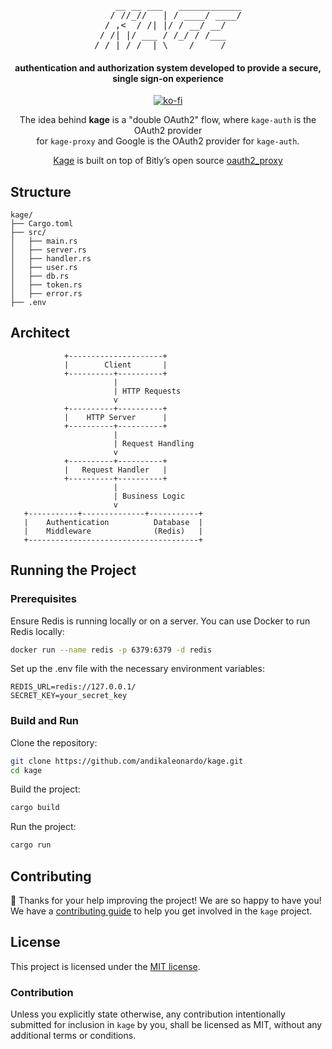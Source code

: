 <pre align="center">
    __ __ ___   ____________
   / //_//   | / ____/ ____/
  / ,<  / /| |/ / __/ __/   
 / /| |/ ___ / /_/ / /___   
/_/ |_/_/  |_\____/_____/   
</pre>

<h4 align="center"> authentication and authorization system developed to provide a secure, single sign-on experience </h4>

<div align="center">
            
[![ko-fi](https://ko-fi.com/img/githubbutton_sm.svg)](https://ko-fi.com/B0B1Z3IGW)
</div>

<div align="center">
            
The idea behind **kage** is a "double OAuth2" flow, where `kage-auth` is the OAuth2 provider \
for `kage-proxy` and Google is the OAuth2 provider for `kage-auth`.

[Kage](https://github.com/andikaleonardo/kage) is built on top of Bitly’s open source [oauth2_proxy](https://github.com/bitly/oauth2_proxy)
</div>

## Structure
```console
kage/
├── Cargo.toml
├── src/
│   ├── main.rs
│   ├── server.rs
│   ├── handler.rs
│   ├── user.rs
│   ├── db.rs
│   ├── token.rs
│   ├── error.rs
├── .env
```

## Architect
```console
            +---------------------+
            |        Client       |
            +----------+----------+
                       |
                       | HTTP Requests
                       v
            +----------+----------+
            |    HTTP Server      |
            +----------+----------+
                       |
                       | Request Handling
                       v
            +----------+----------+
            |   Request Handler   |
            +----------+----------+
                       |
                       | Business Logic
                       v
   +-----------+--------------+-----------+
   |    Authentication          Database  |
   |    Middleware              (Redis)   |
   +--------------------------------------+

```

## Running the Project

### Prerequisites

Ensure Redis is running locally or on a server. You can use Docker to run Redis locally:
```sh
docker run --name redis -p 6379:6379 -d redis
```

Set up the .env file with the necessary environment variables:
```env
REDIS_URL=redis://127.0.0.1/
SECRET_KEY=your_secret_key
```

### Build and Run

Clone the repository:
```sh
git clone https://github.com/andikaleonardo/kage.git
cd kage
```

Build the project:
```sh
cargo build
```

Run the project:
```sh
cargo run
```

## Contributing

🎈 Thanks for your help improving the project! We are so happy to have
you! We have a [contributing guide][contributing] to help you get involved in the
`kage` project.

## License

This project is licensed under the [MIT license][license].

### Contribution

Unless you explicitly state otherwise, any contribution intentionally submitted
for inclusion in `kage` by you, shall be licensed as MIT, without any
additional terms or conditions.


[contributing]: https://github.com/andikaleonardo/kage/blob/main/CONTRIBUTING.md
[license]: https://github.com/andikaleonardo/kage/blob/main//LICENSE
